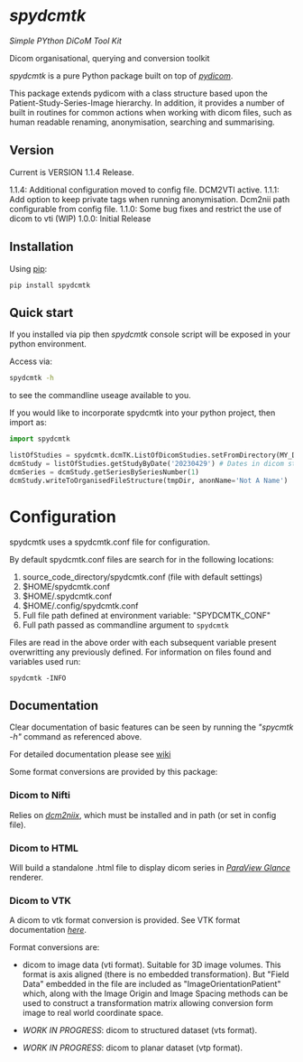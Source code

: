 # *spydcmtk*

*Simple PYthon DiCoM Tool Kit*

Dicom organisational, querying and conversion toolkit

*spydcmtk* is a pure Python package built on top of [*pydicom*](https://github.com/pydicom/pydicom).

This package extends pydicom with a class structure based upon the Patient-Study-Series-Image hierarchy. In addition, it provides a number of built in routines for common actions when working with dicom files, such as human readable renaming, anonymisation, searching and summarising. 

## Version

Current is VERSION 1.1.4 Release. 

1.1.4: Additional configuration moved to config file. DCM2VTI active. 
1.1.1: Add option to keep private tags when running anonymisation. Dcm2nii path configurable from config file. 
1.1.0: Some bug fixes and restrict the use of dicom to vti (WIP)
1.0.0: Initial Release

## Installation

Using [pip](https://pip.pypa.io/en/stable/):
```
pip install spydcmtk
```

## Quick start

If you installed via pip then *spydcmtk* console script will be exposed in your python environment. 

Access via:
```bash
spydcmtk -h
```
to see the commandline useage available to you.


If you would like to incorporate spydcmtk into your python project, then import as:
```python
import spydcmtk

listOfStudies = spydcmtk.dcmTK.ListOfDicomStudies.setFromDirectory(MY_DICOM_DIRECTORY)
dcmStudy = listOfStudies.getStudyByDate('20230429') # Dates in dicom standard string format: YYYYMMDD
dcmSeries = dcmStudy.getSeriesBySeriesNumber(1)
dcmStudy.writeToOrganisedFileStructure(tmpDir, anonName='Not A Name')

```


# Configuration

spydcmtk uses a spydcmtk.conf file for configuration. 

By default spydcmtk.conf files are search for in the following locations: 

1. source_code_directory/spydcmtk.conf (file with default settings)
2. $HOME/spydcmtk.conf
3. $HOME/.spydcmtk.conf
4. $HOME/.config/spydcmtk.conf
5. Full file path defined at environment variable: "SPYDCMTK_CONF"
6. Full path passed as commandline argument to `spydcmtk`

Files are read in the above order with each subsequent variable present overwritting any previously defined. 
For information on files found and variables used run:

`spydcmtk -INFO` 


## Documentation

Clear documentation of basic features can be seen by running the *"spycmtk -h"* command as referenced above. 

For detailed documentation please see [wiki](https://github.com/fraser29/spydcmtk/wiki)

Some format conversions are provided by this package:

### Dicom to Nifti

Relies on [*dcm2niix*](https://github.com/rordenlab/dcm2niix), which must be installed and in path (or set in config file).

### Dicom to HTML

Will build a standalone .html file to display dicom series in [*ParaView Glance*](https://www.kitware.com/exporting-paraview-scenes-to-paraview-glance/) renderer. 


### Dicom to VTK

A dicom to vtk format conversion is provided. See VTK format documentation [*here*](https://examples.vtk.org/site/VTKFileFormats/). 

Format conversions are: 

- dicom to image data (vti format). Suitable for 3D image volumes. This format is axis aligned (there is no embedded transformation). But "Field Data" embedded in the file are included as "ImageOrientationPatient" which, along with the Image Origin and Image Spacing methods can be used to construct a transformation matrix allowing conversion form image to real world coordinate space. 

- *WORK IN PROGRESS*: dicom to structured dataset (vts format). 

- *WORK IN PROGRESS*: dicom to planar dataset (vtp format).

